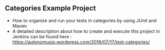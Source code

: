 ## Categories Example Project
* How to organize and run  your tests in categories by using JUnit and Maven
* A detailed description about how to create and execute this project
in Jenkins can be found here : https://autonomusio.wordpress.com/2016/07/17/test-categories/
